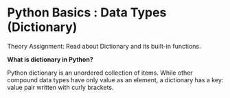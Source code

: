 # Python Basics : Data Types (Dictionary)

Theory Assignment: Read about Dictionary and its built-in functions.

**What is dictionary in Python?**

Python dictionary is an unordered collection of items. While other compound data types have only value as an element, a dictionary has a key: value pair written with curly brackets.

